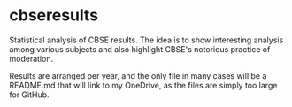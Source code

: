 # cbseresults
Statistical analysis of CBSE results. The idea is to show interesting analysis among various subjects and also highlight CBSE's notorious practice of moderation.

Results are arranged per year, and the only file in many cases will be a README.md that will link to my OneDrive, as the files are simply too large for GitHub.
